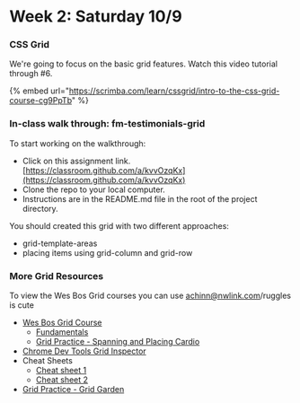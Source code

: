 # Week 2: Saturday 10/9

### CSS Grid 

We're going to focus on the basic grid features. Watch this video tutorial through \#6.

{% embed url="https://scrimba.com/learn/cssgrid/intro-to-the-css-grid-course-cg9PpTb" %}

###  In-class walk through: fm-testimonials-grid <a id="in-class-walk-through-rdb-bbq-splash-page"></a>

To start working on the walkthrough:‌

* Click on this assignment link. [https://classroom.github.com/a/kvvOzqKx](https://classroom.github.com/a/kvvOzqKx)​
* Clone the repo to your local computer.
* Instructions are in the README.md file in the root of the project directory.

You should created this grid with two different approaches:

* grid-template-areas
* placing items using grid-column and grid-row

### More Grid Resources

To view the Wes Bos Grid courses you can use achinn@nwlink.com/ruggles is cute

* [Wes Bos Grid Course](https://courses.wesbos.com/account/access/6059b6c5b730de59f5ddd032/view/249539184)
  * [Fundamentals](https://courses.wesbos.com/account/access/6059b6c5b730de59f5ddd032/view/249539184)
  * [Grid Practice - Spanning and Placing Cardio](https://courses.wesbos.com/account/access/6059b6c5b730de59f5ddd032/view/249544410)
* [Chrome Dev Tools Grid Inspector](https://developer.chrome.com/docs/devtools/css/grid/)
* Cheat Sheets
  * [Cheat sheet 1](https://grid.malven.co/)
  * [Cheat sheet 2](https://res.cloudinary.com/practicaldev/image/fetch/s--X30jomsg--/c_limit%2Cf_auto%2Cfl_progressive%2Cq_auto%2Cw_880/https://github.com/simonpaix/images/blob/main/blog/LearnPine_Grid_CheatSheet.png%3Fraw%3Dtrue)
* [Grid Practice - Grid Garden](http://cssgridgarden.com/)

